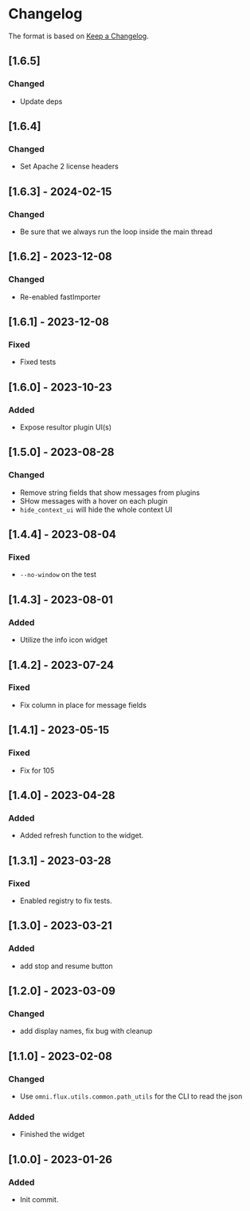 # Changelog

The format is based on [Keep a Changelog](https://keepachangelog.com/en/1.0.0/).

## [1.6.5]
### Changed
- Update deps

## [1.6.4]
### Changed
- Set Apache 2 license headers

## [1.6.3] - 2024-02-15
### Changed
- Be sure that we always run the loop inside the main thread

## [1.6.2] - 2023-12-08
### Changed
- Re-enabled fastImporter

## [1.6.1] - 2023-12-08
### Fixed
- Fixed tests

## [1.6.0] - 2023-10-23
### Added
- Expose resultor plugin UI(s)

## [1.5.0] - 2023-08-28
### Changed
- Remove string fields that show messages from plugins
- SHow messages with a hover on each plugin
- `hide_context_ui` will hide the whole context UI

## [1.4.4] - 2023-08-04
### Fixed
- `--no-window` on the test

## [1.4.3] - 2023-08-01
### Added
- Utilize the info icon widget

## [1.4.2] - 2023-07-24
### Fixed
- Fix column in place for message fields

## [1.4.1] - 2023-05-15
### Fixed
- Fix for 105

## [1.4.0] - 2023-04-28
### Added
- Added refresh function to the widget.

## [1.3.1] - 2023-03-28
### Fixed
- Enabled registry to fix tests.

## [1.3.0] - 2023-03-21
### Added
- add stop and resume button

## [1.2.0] - 2023-03-09
### Changed
- add display names, fix bug with cleanup

## [1.1.0] - 2023-02-08
### Changed
- Use `omni.flux.utils.common.path_utils` for the CLI to read the json

### Added
- Finished the widget

## [1.0.0] - 2023-01-26
### Added
- Init commit.
